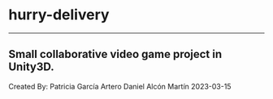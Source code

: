 # hurry-delivery
-------------
Small collaborative video game project in Unity3D.
----
Created By:
    Patricia García Artero
    Daniel Alcón Martín
    2023-03-15
